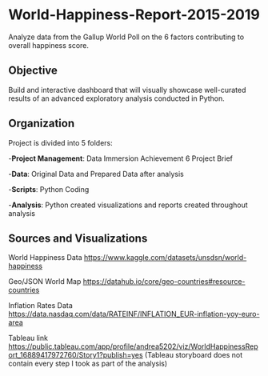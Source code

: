 # World-Happiness-Report-2015-2019
Analyze data from the Gallup World Poll on the 6 factors contributing to overall happiness score. 
## Objective
Build and interactive dashboard that will visually showcase well-curated results of an advanced exploratory analysis conducted in Python. 
## Organization
Project is divided into 5 folders:

-**Project Management**: Data Immersion Achievement 6 Project Brief

-**Data**: Original Data and Prepared Data after analysis

-**Scripts**: Python Coding

-**Analysis**: Python created visualizations and reports created throughout analysis
## Sources and Visualizations
World Happiness Data https://www.kaggle.com/datasets/unsdsn/world-happiness

Geo/JSON World Map https://datahub.io/core/geo-countries#resource-countries

Inflation Rates Data https://data.nasdaq.com/data/RATEINF/INFLATION_EUR-inflation-yoy-euro-area

Tableau link https://public.tableau.com/app/profile/andrea5202/viz/WorldHappinessReport_16889417972760/Story1?publish=yes
(Tableau storyboard does not contain every step I took as part of the analysis)
